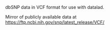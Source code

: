 dbSNP data in VCF format for use with datalad.

Mirror of publicly available data at https://ftp.ncbi.nih.gov/snp/latest_release/VCF/
